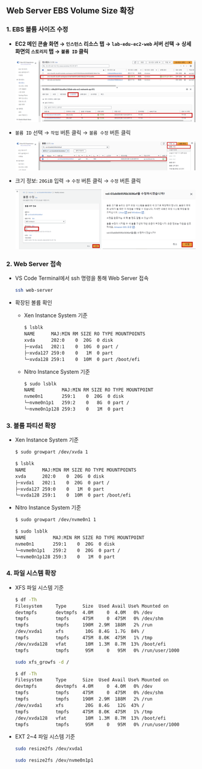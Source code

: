 ## Web Server EBS Volume Size 확장

### 1. EBS 볼륨 사이즈 수정

- **EC2 메인 콘솔 화면 → `인스턴스` 리소스 탭 → `lab-edu-ec2-web` 서버 선택 → 상세 화면의 `스토리지` 탭 → `볼륨 ID` 클릭**

    ![alt text](./img/ebs_01.png)

- `볼륨 ID` 선택 → `작업` 버튼 클릭 → `볼륨 수정` 버튼 클릭

    ![alt text](./img/ebs_02.png)

- 크기 정보: `20GiB` 입력 → `수정` 버튼 클릭 → `수정` 버튼 클릭

    ![alt text](./img/ebs_03.png)

### 2. Web Server 접속

- VS Code Terminal에서 ssh 명령을 통해 Web Server 접속

    ```bash
    ssh web-server
    ```

- 확장된 볼륨 확인

    - Xen Instance System 기준
  
        ```bash
        $ lsblk
        NAME      MAJ:MIN RM SIZE RO TYPE MOUNTPOINTS
        xvda      202:0    0  20G  0 disk 
        ├─xvda1   202:1    0  10G  0 part /
        ├─xvda127 259:0    0   1M  0 part 
        └─xvda128 259:1    0  10M  0 part /boot/efi
        ```

    - Nitro Instance System 기준
  
        ```bash
        $ sudo lsblk
        NAME          MAJ:MIN RM SIZE RO TYPE MOUNTPOINT
        nvme0n1       259:1    0  20G  0 disk
        └─nvme0n1p1   259:2    0   8G  0 part /
        └─nvme0n1p128 259:3    0   1M  0 part
        ```

### 3. 볼륨 파티션 확장

- Xen Instance System 기준

    ```bash
    $ sudo growpart /dev/xvda 1
    ```

    ```bash
    $ lsblk
    NAME      MAJ:MIN RM SIZE RO TYPE MOUNTPOINTS
    xvda      202:0    0  20G  0 disk 
    ├─xvda1   202:1    0  20G  0 part /
    ├─xvda127 259:0    0   1M  0 part 
    └─xvda128 259:1    0  10M  0 part /boot/efi
    ```

- Nitro Instance System 기준

    ```bash
    $ sudo growpart /dev/nvme0n1 1
    ```

    ```bash
    $ sudo lsblk
    NAME          MAJ:MIN RM SIZE RO TYPE MOUNTPOINT
    nvme0n1       259:1    0  20G  0 disk
    └─nvme0n1p1   259:2    0  20G  0 part /
    └─nvme0n1p128 259:3    0   1M  0 part
    ```

### 4. 파일 시스템 확장

- XFS 파일 시스템 기준

    ```bash
    $ df -Th
    Filesystem     Type      Size  Used Avail Use% Mounted on
    devtmpfs       devtmpfs  4.0M     0  4.0M   0% /dev
    tmpfs          tmpfs     475M     0  475M   0% /dev/shm
    tmpfs          tmpfs     190M  2.9M  188M   2% /run
    /dev/xvda1     xfs        10G  8.4G  1.7G  84% /
    tmpfs          tmpfs     475M  8.0K  475M   1% /tmp
    /dev/xvda128   vfat       10M  1.3M  8.7M  13% /boot/efi
    tmpfs          tmpfs      95M     0   95M   0% /run/user/1000
    ```

    ```bash
    sudo xfs_growfs -d /
    ```

    ```bash
    $ df -Th
    Filesystem     Type      Size  Used Avail Use% Mounted on
    devtmpfs       devtmpfs  4.0M     0  4.0M   0% /dev
    tmpfs          tmpfs     475M     0  475M   0% /dev/shm
    tmpfs          tmpfs     190M  2.9M  188M   2% /run
    /dev/xvda1     xfs        20G  8.4G   12G  43% /
    tmpfs          tmpfs     475M  8.0K  475M   1% /tmp
    /dev/xvda128   vfat       10M  1.3M  8.7M  13% /boot/efi
    tmpfs          tmpfs      95M     0   95M   0% /run/user/1000
    ```

- EXT 2~4 파일 시스템 기준

    ```bash
    sudo resize2fs /dev/xvda1
    ```

    ```bash
    sudo resize2fs /dev/nvme0n1p1
    ```
<br>